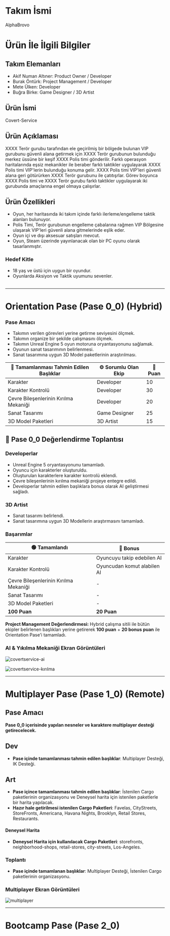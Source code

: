 # **Takım İsmi**

AlphaBrovo

# Ürün İle İlgili Bilgiler

## Takım Elemanları
- Akif Numan Altıner: Product Owner / Developer 
- Burak Öntürk: Project Management / Developer
- Mete Ülken: Developer
- Buğra Birke: Game Designer / 3D Artist

## Ürün İsmi

Covert-Service

## Ürün Açıklaması

XXXX Terör gurubu tarafından ele geçirilmiş bir bölgede bulunan VIP gurubunu güvenli alana getirmek için XXXX Terör gurubunun bulunduğu merkez üssüne bir keşif XXXX Polis timi gönderilir. Farklı operasyon haritalarında eşsiz mekanikler ile beraber farklı taktikler uygulayarak XXXX Polis timi VIP'lerin bulunduğu konuma gelir. XXXX Polis timi VIP'leri güvenli alana geri götürürken XXXX Terör gurubunu ile çatıtışrlar. Görev boyunca XXXX Polis timi ve XXXX Terör gurubu farklı taktikler uygulayarak iki gurubunda amaçlarına engel olmaya çalışırlar.

## Ürün Özellikleri

- Oyun, her haritasında iki takım içinde farklı ilerleme/engelleme taktik alanları bulunuyor.
- Polis Timi, Terör gurubunun engelleme çabalarına rağmen VIP Bölgesine ulaşarak VIP'leri güvenli alana gitmelerinde eşlik eder.
- Oyun içi ve dışı aksesuar satışları mevcut.
- Oyun, Steam üzerinde yayınlanacak olan bir PC oyunu olarak tasarlanmıştır.

### Hedef Kitle

- 18 yaş ve üstü için uygun bir oyundur.
- Oyunlarda Aksiyon ve Taktik uyumunu sevenler.
<br /> <br />
------------------------------------------------------------------------------------------------------------------------------------------

# Orientation Pase (Pase 0_0) (Hybrid)

### Pase Amacı
- Takımın verilen görevleri yerine getirme seviyesini ölçmek.
- Takımın organize bir şekilde çalışmasını ölçmek.
- Takımın Unreal Engine 5 oyun motoruna oryantasyonunu sağlamak.
- Oyunun sanat tasarımının belirlenmesi.
- Sanat tasarımına uygun 3D Model paketlerinin araştırılması.

| 📝 Tamamlanması Tahmin Edilen Başlıklar 	| ⚙️ Sorumlu Olan Ekip 	| 💯 Puan 	|
|----------------------------------------	|---------------------	|--------	|
| Karakter                               	| Developer           	| 10     	|
| Karakter Kontrolü                      	| Developer           	| 30     	|
| Çevre Bileşenlerinin Kırılma Mekaniği  	| Developer           	| 20     	|
| Sanat Tasarımı                         	| Game Designer       	| 25     	|
| 3D Model Paketleri                     	| 3D Artist           	| 15     	|

## 🎯 **Pase 0_0 Değerlendirme Toplantısı** <br />
### Developerlar
- Unreal Engine 5 oryantasyonunu tamamladı.
- Oyuncu için karakterler oluşturuldu.
- Oluşturulan karakterlere karakter kontrolü eklendi.
- Çevre bileşenlerinin kırılma mekaniği projeye entegre edildi.
- Developerlar tahmin edilen başlıklara bonus olarak AI geliştirmesi sağladı. 

### 3D Artist
- Sanat tasarımı belirlendi.
- Sanat tasarımına uygun 3D Modellerin araştırmasını tamamladı. <br />

### Başarımlar <br />

| 🟢 Tamamlandı                          	| 💎 Bonus                     	|
|---------------------------------------	|-----------------------------	|
| Karakter                              	| Oyuncuyu takip edebilen AI  	|
| Karakter Kontrolü                     	| Oyuncudan komut alabilen AI 	|
| Çevre Bileşenlerinin Kırılma Mekaniği 	| -                           	|
| Sanat Tasarımı                        	| -                           	|
| 3D Model Paketleri                    	| -                           	|
| **100 Puan**                           	| **20  Puan**                  |

**Project Management Değerlendirmesi:** Hybrid çalışma sitili ile bütün ekipler belirlenen başlıkları yerine getirerek **100 puan** + **20 bonus puan** ile Orientation Pase'i tamamladı. 

### AI & Yıkılma Mekaniği Ekran Görüntüleri
![covertservice-ai](https://github.com/AkifNuman/Covert-Service-Private/assets/54241620/b6359463-a69c-4056-829c-5a7bc3c7ef36)

![covertservice-kırılma](https://github.com/AkifNuman/Covert-Service-Private/assets/54241620/bca43a3e-54cd-4765-9978-3916c294549c)

------------------------------------------------------------------------------------------------------------------------------------------

# Multiplayer Pase (Pase 1_0) (Remote)

## Pase Amacı
**Pase 0_0 içerisinde yapılan nesneler ve karaktere multiplayer desteği getirecelecek.**

## Dev
- **Pase içinde tamamlanması tahmin edilen başlıklar**: Multiplayer Desteği, IK Desteği.

## Art
- **Pase içince tamamlanması tahmin edilen başlıklar**: İstenilen Cargo paketlerinin organizasyonu ve Deneysel harita için istenilen paketlerle bir harita yapılacak. 
- **Hazır hale getirilmesi istenilen Cargo Paketleri**: Favelas, CityStreets, StoreFronts, Americana, Havana Nights, Brooklyn, Retail Stores, Restaurants.

#### Deneysel Harita
- **Deneysel Harita için kullanılacak Cargo Paketleri**: storefronts, neighborhood-shops, retail-stores, city-streets, Los-Angeles.

### Toplantı


- **Pase içinde tamamlanan başlıklar**: Multiplayer Desteği, İstenilen Cargo paketlerinin organizasyonu.

### Multiplayer Ekran Görüntüleri
![multiplayer](https://github.com/AkifNuman/Covert-Service-Private/assets/54241620/bb07dbb9-b118-4ad3-a7af-1f506af7e1ea)

------------------------------------------------------------------------------------------------------------------------------------------

# Bootcamp Pase (Pase 2_0)

